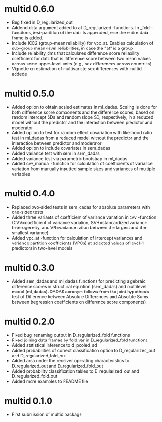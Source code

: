 # multid 0.6.0

* Bug fixed in D_regularized_out
* Addend.data argument added to all D_regularized -functions. In _fold -functions, test-partition of the data is appended, else the entire data frame is added.
* Include ICC2 (group-mean reliability) for vpc_at. Enables calculation of sub-group mean-level reliabilities, in case the "at" is a group
* Include reliability_dms that calculates difference score reliability coefficient for data that is difference score between two mean values across some upper-level units (e.g., sex differences across countries)
* Vignette on estimation of multivariate sex differences with multid addede

# multid 0.5.0

* Added option to obtain scaled estimates in ml_dadas. Scaling is done for both difference score components and the difference scores, based on random intercept SDs and random slope SD, respectively, in a reduced model without the predictor and the interaction between predictor and moderator
* Added option to test for random effect covariation with likelihood ratio test in ml_dadas from a reduced model without the predictor and the interaction between predictor and moderator
* Added option to include covariates in sem_dadas
* Added variance test with sem in sem_dadas
* Added variance test via parametric bootstrap in ml_dadas
* Added cvv_manual -function for calculation of coefficients of variance variation from manually inputted sample sizes and variances of multiple variables

# multid 0.4.0

* Replaced two-sided tests in sem_dadas for absolute parameters with one-sided tests
* Added three variants of coefficient of variance variation in cvv -function (CVV=coefficient of variance variation, SVH=standardized variance heterogeneity, and VR=variance ration between the largest and the smallest variance)
* Added vpc_at -function for calculation of intercept variances and variance partition coefficients (VPCs) at selected values of level-1 predictors in two-level models

# multid 0.3.0

* Added sem_dadas and ml_dadas functions for predicting algebraic difference scores in structural equation (sem_dadas) and multilevel model (ml_dadas). DADAS acronym follows from the joint hypothesis test of Difference between Absolute Differences and Absolute Sums between (regression coefficients on difference score components).

# multid 0.2.0

* Fixed bug: renaming output in D_regularized_fold functions
* Fixed joining data frames by fold.var in D_regularized_fold functions
* Added statistical inference to d_pooled_sd
* Added probabilities of correct classification option to D_regularized_out and D_regularized_fold_out
* Added area under the receiver operating characteristics to D_regularized_out and D_regularized_fold_out
* Added probability classification tables to D_regularized_out and D_regularized_fold_out
* Added more examples to README file

# multid 0.1.0

* First submission of multid package
